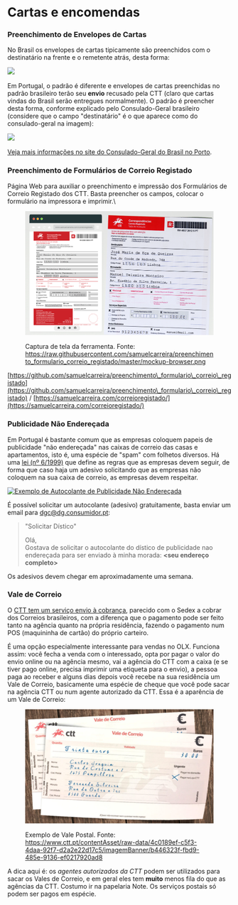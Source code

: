 # Cartas e encomendas

### Preenchimento de Envelopes de Cartas

No Brasil os envelopes de cartas tipicamente são preenchidos com o destinatário na frente e o remetente atrás, desta forma:

![](https://user-images.githubusercontent.com/397851/96967517-8bd6da00-1507-11eb-936c-ba8529790234.png)

Em Portugal, o padrão é diferente e envelopes de cartas preenchidas no padrão brasileiro terão seu **envio** recusado pela CTT (claro que cartas vindas do Brasil serão entregues normalmente). O padrão é preencher desta forma, conforme explicado pelo Consulado-Geral brasileiro (considere que o campo "destinatário" é o que aparece como do consulado-geral na imagem):

![](https://user-images.githubusercontent.com/397851/96967824-fa1b9c80-1507-11eb-8238-e29d4ba0a53f.jpg)

[Veja mais informações no site do Consulado-Geral do Brasil no Porto](http://porto.itamaraty.gov.br/pt-br/servicos\_por\_correio.xml).

### Preenchimento de Formulários de Correio Registado

Página Web para auxiliar o preenchimento e impressão dos Formulários de Correio Registado dos CTT. Basta preencher os campos, colocar o formulário na impressora e imprimir.\


<figure><img src="../.gitbook/assets/image.png" alt=""><figcaption><p>Captura de tela da ferramenta. Fonte: <a href="https://raw.githubusercontent.com/samuelcarreira/preenchimento_formulario_correio_registado/master/mockup-browser.png">https://raw.githubusercontent.com/samuelcarreira/preenchimento_formulario_correio_registado/master/mockup-browser.png</a></p></figcaption></figure>

[https://github.com/samuelcarreira/preenchimento\_formulario\_correio\_registado](https://github.com/samuelcarreira/preenchimento\_formulario\_correio\_registado) / [https://samuelcarreira.com/correioregistado/](https://samuelcarreira.com/correioregistado/)

### Publicidade Não Endereçada

Em Portugal é bastante comum que as empresas coloquem papeis de publicidade "não endereçada" nas caixas de correio das casas e apartamentos, isto é, uma espécie de "spam" com folhetos diversos. Há uma [lei (nº 6/1999)](https://dre.pt/pesquisa/-/search/180023/details/maximized) que define as regras que as empresas devem seguir, de forma que caso haja um adesivo solicitando que as empresas não coloquem na sua caixa de correio, as empresas devem respeitar.

[![Exemplo de Autocolante de Publicidade Não Endereçada](https://user-images.githubusercontent.com/397851/101919774-419adc80-3bcb-11eb-9443-2d0632f7c12c.png)](https://user-images.githubusercontent.com/397851/101919774-419adc80-3bcb-11eb-9443-2d0632f7c12c.png)

É possível solicitar um autocolante (adesivo) gratuitamente, basta enviar um email para [dgc@dg.consumidor.pt](mailto:dgc@dg.consumidor.pt):

> "Solicitar Dístico"
>
> Olá,\
> Gostava de solicitar o autocolante do dístico de publicidade nao endereçada para ser enviado à minha morada: **\<seu endereço completo>**

Os adesivos devem chegar em aproximadamente uma semana.

### Vale de Correio

O [CTT tem um serviço envio à cobrança](https://www.ctt.pt/ajuda/empresas/enviar-correio-e-encomendas/opcoes-de-envio/enviar-a-cobranca), parecido com o Sedex a cobrar dos Correios brasileiros, com a diferença que o pagamento pode ser feito tanto na agência quanto na própria residência, fazendo o pagamento num POS (maquininha de cartão) do próprio carteiro.

É uma opção especialmente interessante para vendas no OLX. Funciona assim: você fecha a venda com o interessado, opta por pagar o valor do envio online ou na agência mesmo, vai a agência do CTT com a caixa (e se tiver pago online, precisa imprimir uma etiqueta para o envio), a pessoa paga ao receber e alguns dias depois você recebe na sua residência um Vale de Correio, basicamente uma espécie de cheque que você pode sacar na agência CTT ou num agente autorizado da CTT. Essa é a aparência de um Vale de Correio:

<figure><img src="../.gitbook/assets/image (1).png" alt=""><figcaption><p>Exemplo de Vale Postal. Fonte: <a href="https://www.ctt.pt/contentAsset/raw-data/4c0189ef-c5f3-4daa-92f7-d2a2e22d17c5/imagemBanner/b446323f-fbd9-485e-9136-ef0217920ad8">https://www.ctt.pt/contentAsset/raw-data/4c0189ef-c5f3-4daa-92f7-d2a2e22d17c5/imagemBanner/b446323f-fbd9-485e-9136-ef0217920ad8</a></p></figcaption></figure>

A dica aqui é: os _agentes autorizados da CTT_ podem ser utilizados para sacar os Vales de Correio, e em geral eles tem **muito** menos fila do que as agências da CTT. Costumo ir na papelaria Note. Os serviços postais só podem ser pagos em espécie.
